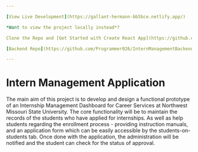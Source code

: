 ```yaml
---

[View Live Development](https://gallant-hermann-bb5bce.netlify.app/)

*Want to view the project locally instead*?

Clone the Repo and [Get Started with Create React App](https://github.com/facebook/create-react-app/blob/main/packages/cra-template/template/README.md)

[Backend Repo](https://github.com/Programmer026/InternManagementBackend)

---
```


# Intern Management Application

The main aim of this project is to develop and design a functional prototype of an Internship Management Dashboard for Career Services at Northwest Missouri State University. The core functionality will be to maintain the records of the students who have applied for internships. As well as help students regarding the enrollment process - providing instruction manuals, and an application form which can be easily accessible by the students-on-students tab. Once done with the application, the administration will be notified and the student can check for the status of approval.

